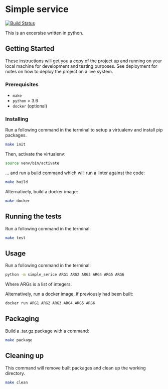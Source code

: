# Simple service

[![Build Status](https://travis-ci.com/tohimon/02-simple-service.svg?branch=master)](https://travis-ci.com/tohimon/02-simple-service)

This is an excersise written in python.

## Getting Started

These instructions will get you a copy of the project up and running on your local machine for development and testing purposes. See deployment for notes on how to deploy the project on a live system.

### Prerequisites

* `make`
* `python` > 3.6
* `docker` (optional)

### Installing

Run a following command in the terminal to setup a virtualenv and install pip packages.

```bash
make init
```

Then, activate the virtualenv:

```bash
source venv/bin/activate
```

... and run a build command which will run a linter against the code:

```bash
make build
```

Alternatively, build a docker image:

```bash
make docker
```

## Running the tests

Run a following command in the terminal:

```bash
make test
```

## Usage

Run a following command in the terminal:

```bash
python -m simple_serice ARG1 ARG2 ARG3 ARG4 ARG5 ARG6
```

Where ARGs is a list of integers.

Alternatively, run a docker image, if previously had been built:

```bash
docker run ARG1 ARG2 ARG3 ARG4 ARG5 ARG6
```

## Packaging

Build a .tar.gz package with a command:

```bash
make package
```

## Cleaning up

This command will remove built packages and clean up the working directory.

```bash
make clean
```
